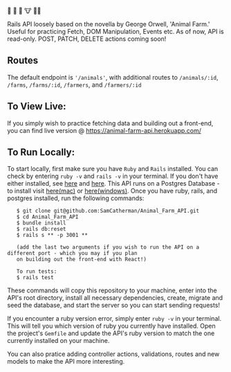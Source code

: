 🚜 🐷 🐗 🐮 👩‍🌾 

Rails API loosely based on the novella by George Orwell, 'Animal Farm.' Useful for practicing Fetch, DOM Manipulation, Events etc. As of now, API is read-only. POST, PATCH, DELETE actions coming soon!

## Routes
The default endpoint is `'/animals'`, with additional routes to `/animals/:id`, `/farms`, `/farms/:id`, `/farmers`, and `/farmers/:id`

## To View Live: 
If you simply wish to practice fetching data and building out a front-end, you can find live version @ https://animal-farm-api.herokuapp.com/


## To Run Locally: 
To start locally, first make sure you have `Ruby` and `Rails` installed. You can check by entering `ruby -v` and `rails -v` in your terminal. If you don't have either installed, see [here](https://www.ruby-lang.org/en/documentation/installation/) and [here](https://guides.rubyonrails.org/v5.0/getting_started.html#installing-rails). This API runs on a Postgres Database - to install visit [here(mac)](https://wiki.postgresql.org/wiki/Homebrew) or [here(windows)](https://www.postgresql.org/download/windows/). Once you have ruby, rails, and postgres installed, run the following commands:

```
   $ git clone git@github.com:SamCatherman/Animal_Farm_API.git
   $ cd Animal_Farm_API
   $ bundle install
   $ rails db:reset
   $ rails s ** -p 3001 **

   (add the last two arguments if you wish to run the API on a different port - which you may if you plan
   on building out the front-end with React!)

   To run tests:
   $ rails test
```

These commands will copy this repository to your machine, enter into the API's root directory, install all necessary dependencies, create, migrate and seed the database, and start the server so you can start sending requests!

If you encounter a ruby version error, simply enter `ruby -v` in your terminal. This will tell you which version of ruby you currently have installed. Open the project's `Gemfile` and update the API's ruby version to match the one currently installed on your machine.

You can also pratice adding controller actions, validations, routes and new models to make the API more interesting.
